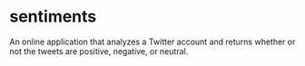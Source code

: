 # sentiments
An online application that analyzes a Twitter account and returns whether or not the tweets are positive, negative, or neutral.
